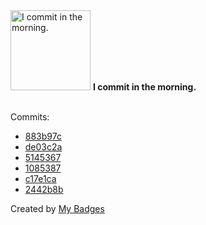 <img src="https://my-badges.github.io/my-badges/morning-commits.png" alt="I commit in the morning." title="I commit in the morning." width="128">
<strong>I commit in the morning.</strong>
<br><br>

Commits:

- <a href="https://github.com/snyssen/infra-snyssen.be/commit/883b97cc6447bd3b688ed0c892960b0b5413b557">883b97c</a>
- <a href="https://github.com/snyssen/nixos-config/commit/de03c2a6ae4a12304b740df35c244643b6f2441f">de03c2a</a>
- <a href="https://github.com/snyssen/infra-snyssen.be/commit/514536784d26c4c1f8252cfc313a4aa05ecafe07">5145367</a>
- <a href="https://github.com/snyssen/nixos-config/commit/1085387d5eeb4c7fef8d5ee0b6e17e523a76fbfb">1085387</a>
- <a href="https://github.com/snyssen/infra-snyssen.be/commit/c17e1caa27c32d1f42b778b0be8d620f9a6dc7c3">c17e1ca</a>
- <a href="https://github.com/snyssen/infra-snyssen.be/commit/2442b8bbbf6b4e4a7626ae4e40a474ef7042e335">2442b8b</a>


Created by <a href="https://github.com/my-badges/my-badges">My Badges</a>